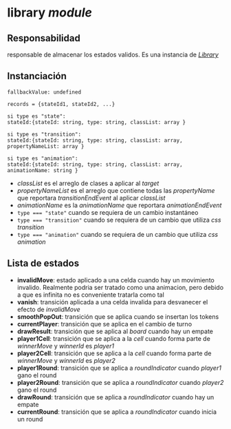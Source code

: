 # library _module_

## Responsabilidad

responsable de almacenar los estados validos. Es una instancia de [_Library_](../../library.md)

## Instanciación

```
fallbackValue: undefined

records = {stateId1, stateId2, ...}

si type es "state":
stateId:{stateId: string, type: string, classList: array }

si type es "transition":
stateId:{stateId: string, type: string, classList: array, propertyNameList: array }

si type es "animation":
stateId:{stateId: string, type: string, classList: array, animationName: string }
```

-   _classList_ es el arreglo de clases a aplicar al _target_
-   _propertyNameList_ es el arreglo que contiene todas las _propertyName_ que reportara _transitionEndEvent_ al aplicar _classList_
-   _animationName_ es la _animationName_ que reportara _animationEndEvent_
-   `type === "state"` cuando se requiera de un cambio instantáneo
-   `type === "transition"` cuando se requiera de un cambio que utiliza _css transition_
-   `type === "animation"` cuando se requiera de un cambio que utiliza _css animation_

## Lista de estados

-   **invalidMove**: estado aplicado a una celda cuando hay un movimiento invalido. Realmente podria ser tratado como una animacion, pero debido a que es infinita no es conveniente tratarla como tal
-   **vanish**: transición aplicada a una celda invalida para desvanecer el efecto de _invalidMove_
-   **smoothPopOut**: transición que se aplica cuando se insertan los tokens
-   **currentPlayer**: transición que se aplica en el cambio de turno
-   **drawResult**: transición que se aplica al _board_ cuando hay un empate
-   **player1Cell**: transición que se aplica a la _cell_ cuando forma parte de _winnerMove_ y _winnerId_ es _player1_
-   **player2Cell**: transición que se aplica a la _cell_ cuando forma parte de _winnerMove_ y _winnerId_ es _player2_
-   **player1Round**: transición que se aplica a _roundIndicator_ cuando _player1_ gano el round
-   **player2Round**: transición que se aplica a _roundIndicator_ cuando _player2_ gano el round
-   **drawRound**: transición que se aplica a _roundIndicator_ cuando hay un empate
-   **currentRound**: transición que se aplica a _roundIndicator_ cuando inicia un round

